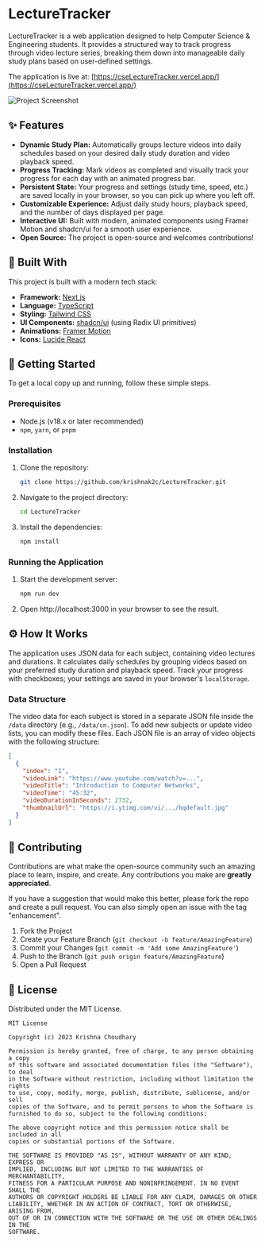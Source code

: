 # LectureTracker

LectureTracker is a web application designed to help Computer Science & Engineering students. It provides a structured way to track progress through video lecture series, breaking them down into manageable daily study plans based on user-defined settings.

The application is live at: [https://cseLectureTracker.vercel.app/](https://cseLectureTracker.vercel.app/)

![Project Screenshot]()

## ✨ Features

- **Dynamic Study Plan:** Automatically groups lecture videos into daily schedules based on your desired daily study duration and video playback speed.
- **Progress Tracking:** Mark videos as completed and visually track your progress for each day with an animated progress bar.
- **Persistent State:** Your progress and settings (study time, speed, etc.) are saved locally in your browser, so you can pick up where you left off.
- **Customizable Experience:** Adjust daily study hours, playback speed, and the number of days displayed per page.
- **Interactive UI:** Built with modern, animated components using Framer Motion and shadcn/ui for a smooth user experience.
- **Open Source:** The project is open-source and welcomes contributions!

## 🚀 Built With

This project is built with a modern tech stack:

- **Framework:** [Next.js](https://nextjs.org/)
- **Language:** [TypeScript](https://www.typescriptlang.org/)
- **Styling:** [Tailwind CSS](https://tailwindcss.com/)
- **UI Components:** [shadcn/ui](https://ui.shadcn.com/) (using Radix UI primitives)
- **Animations:** [Framer Motion](https://www.framer.com/motion/)
- **Icons:** [Lucide React](https://lucide.dev/)

## 🏁 Getting Started

To get a local copy up and running, follow these simple steps.

### Prerequisites

- Node.js (v18.x or later recommended)
- `npm`, `yarn`, or `pnpm`

### Installation

1.  Clone the repository:
    ```sh
    git clone https://github.com/krishnak2c/LectureTracker.git
    ```
2.  Navigate to the project directory:
    ```sh
    cd LectureTracker
    ```
3.  Install the dependencies:
    ```sh
    npm install
    ```

### Running the Application

1.  Start the development server:
    ```sh
    npm run dev
    ```
2.  Open http://localhost:3000 in your browser to see the result.

## ⚙️ How It Works

The application uses JSON data for each subject, containing video lectures and durations. It calculates daily schedules by grouping videos based on your preferred study duration and playback speed. Track your progress with checkboxes; your settings are saved in your browser's `localStorage`.

### Data Structure

The video data for each subject is stored in a separate JSON file inside the `/data` directory (e.g., `/data/cn.json`). To add new subjects or update video lists, you can modify these files. Each JSON file is an array of video objects with the following structure:

```json
[
  {
    "index": "1",
    "videoLink": "https://www.youtube.com/watch?v=...",
    "videoTitle": "Introduction to Computer Networks",
    "videoTime": "45:32",
    "videoDurationInSeconds": 2732,
    "thumbnailUrl": "https://i.ytimg.com/vi/.../hqdefault.jpg"
  }
]
```

## 🤝 Contributing

Contributions are what make the open-source community such an amazing place to learn, inspire, and create. Any contributions you make are **greatly appreciated**.

If you have a suggestion that would make this better, please fork the repo and create a pull request. You can also simply open an issue with the tag "enhancement".

1.  Fork the Project
2.  Create your Feature Branch (`git checkout -b feature/AmazingFeature`)
3.  Commit your Changes (`git commit -m 'Add some AmazingFeature'`)
4.  Push to the Branch (`git push origin feature/AmazingFeature`)
5.  Open a Pull Request

## 📜 License

Distributed under the MIT License.

```
MIT License

Copyright (c) 2023 Krishna Choudhary

Permission is hereby granted, free of charge, to any person obtaining a copy
of this software and associated documentation files (the "Software"), to deal
in the Software without restriction, including without limitation the rights
to use, copy, modify, merge, publish, distribute, sublicense, and/or sell
copies of the Software, and to permit persons to whom the Software is
furnished to do so, subject to the following conditions:

The above copyright notice and this permission notice shall be included in all
copies or substantial portions of the Software.

THE SOFTWARE IS PROVIDED "AS IS", WITHOUT WARRANTY OF ANY KIND, EXPRESS OR
IMPLIED, INCLUDING BUT NOT LIMITED TO THE WARRANTIES OF MERCHANTABILITY,
FITNESS FOR A PARTICULAR PURPOSE AND NONINFRINGEMENT. IN NO EVENT SHALL THE
AUTHORS OR COPYRIGHT HOLDERS BE LIABLE FOR ANY CLAIM, DAMAGES OR OTHER
LIABILITY, WHETHER IN AN ACTION OF CONTRACT, TORT OR OTHERWISE, ARISING FROM,
OUT OF OR IN CONNECTION WITH THE SOFTWARE OR THE USE OR OTHER DEALINGS IN THE
SOFTWARE.
```